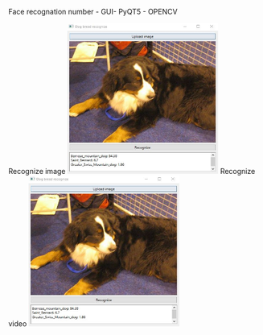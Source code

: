 Face recognation number  - GUI- PyQT5 - OPENCV

Recognize image
<img src="https://github.com/proteus21/COMPUTER-VISION/blob/main/6_Dog_Breed_recognation_PYSIDE6/GUI/PYSIDE6.JPG?raw=true" width="300" height ="300">
Recognize video
<img src="https://github.com/proteus21/COMPUTER-VISION/blob/main/6_Dog_Breed_recognation_PYSIDE6/GUI/PYSIDE6.JPG?raw=true" width="300" height ="300">
